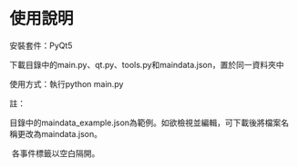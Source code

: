 # 使用說明

安裝套件：PyQt5

下載目錄中的main.py、qt.py、tools.py和maindata.json，置於同一資料夾中

使用方式：執行python main.py

註：

​	目錄中的maindata_example.json為範例。如欲檢視並編輯，可下載後將檔案名稱更改為maindata.json。

​	各事件標籤以空白隔開。